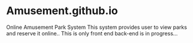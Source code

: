 # Amusement.github.io
Online Amusement Park System
This system provides user to view parks and reserve it online..
This is only front end back-end is in progress...
